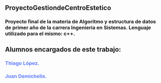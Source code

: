 <h2 style"color:#BFC0C6">ProyectoGestiondeCentroEstetico</h2>
<h3>
Proyecto final de la materia de Algoritmo y estructura de datos de primer año de la carrera Ingenieria en Sistemas. Lenguaje utilizado para el mismo: c++.
</h3>
<h2>
Alumnos encargados de este trabajo:
</h2>
  <h3 style="color:#617EFE">Thiago López.</h3>
  <h3 style="color:#617EFE ">Juan Demichelis.</h3>
